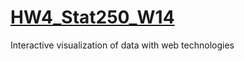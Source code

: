 [HW4_Stat250_W14](http://eeyore.ucdavis.edu/stat250/Homeworks/hw4.html)
===============

Interactive visualization of data with web technologies
